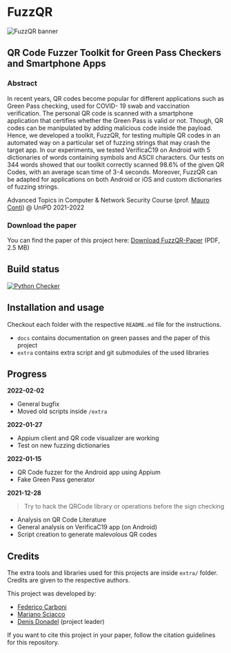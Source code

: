 # FuzzQR

![FuzzQR banner](https://user-images.githubusercontent.com/34033090/152697122-2000350a-edfa-4129-b70a-15025e45162e.png)


## QR Code Fuzzer Toolkit for Green Pass Checkers and Smartphone Apps


### Abstract

In recent years, QR codes become popular for different
applications such as Green Pass checking, used for COVID-
19 swab and vaccination verification. The personal QR code is
scanned with a smartphone application that certifies whether
the Green Pass is valid or not. Though, QR codes can be
manipulated by adding malicious code inside the payload. Hence,
we developed a toolkit, FuzzQR, for testing multiple QR codes in
an automated way on a particular set of fuzzing strings that may
crash the target app. In our experiments, we tested VerificaC19
on Android with 5 dictionaries of words containing symbols and
ASCII characters. Our tests on 344 words showed that our toolkit
correctly scanned 98.6% of the given QR Codes, with an average
scan time of 3-4 seconds. Moreover, FuzzQR can be adapted for
applications on both Android or iOS and custom dictionaries of
fuzzing strings.

Advanced Topics in Computer &amp; Network Security Course (prof. [Mauro Conti](https://www.math.unipd.it/~conti/)) @ UniPD 2021-2022


### Download the paper

You can find the paper of this project here: [Download FuzzQR-Paper](https://github.com/Maxelweb/FuzzQR/blob/master/docs/FuzzQR-CarboniSciacco.pdf) (PDF, 2.5 MB)


## Build status

[![Python Checker](https://github.com/Maxelweb/FuzzQR/actions/workflows/python-checker.yml/badge.svg)](https://github.com/Maxelweb/FuzzQR/actions/workflows/python-checker.yml)

## Installation and usage

Checkout each folder with the respective `README.md` file for the instructions.

- `docs` contains documentation on green passes and the paper of this project
- `extra` contains extra script and git submodules of the used libraries

## Progress

**2022-02-02**

- General bugfix
- Moved old scripts inside `/extra`

**2022-01-27**

- Appium client and QR code visualizer are working
- Test on new fuzzing dictionaries

**2022-01-15**

- QR Code fuzzer for the Android app using Appium
- Fake Green Pass generator


**2021-12-28**

> Try to hack the QRCode library or operations before the sign checking

- Analysis on QR Code Literature
- General analysis on VerificaC19 app (on Android)
- Script creation to generate malevolous QR codes

## Credits

The extra tools and libraries used for this projects are inside `extra/` folder. Credits are given to the respective authors.

This project was developed by:

- [Federico Carboni](https://www.linkedin.com/in/federico~carboni/)
- [Mariano Sciacco](https://marianosciacco.it)
- [Denis Donadel](https://scholar.google.com/citations?user=53lYd7BzRd8C) (project leader)

If you want to cite this project in your paper, follow the citation guidelines for this repository. 
